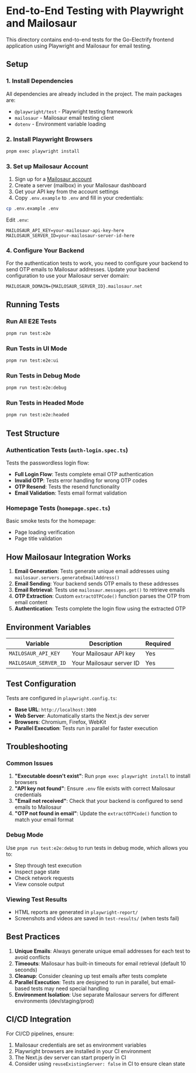 # End-to-End Testing with Playwright and Mailosaur

This directory contains end-to-end tests for the Go-Electrify frontend application using Playwright and Mailosaur for email testing.

## Setup

### 1. Install Dependencies

All dependencies are already included in the project. The main packages are:
- `@playwright/test` - Playwright testing framework
- `mailosaur` - Mailosaur email testing client
- `dotenv` - Environment variable loading

### 2. Install Playwright Browsers

```bash
pnpm exec playwright install
```

### 3. Set up Mailosaur Account

1. Sign up for a [Mailosaur account](https://mailosaur.com/)
2. Create a server (mailbox) in your Mailosaur dashboard
3. Get your API key from the account settings
4. Copy `.env.example` to `.env` and fill in your credentials:

```bash
cp .env.example .env
```

Edit `.env`:
```
MAILOSAUR_API_KEY=your-mailosaur-api-key-here
MAILOSAUR_SERVER_ID=your-mailosaur-server-id-here
```

### 4. Configure Your Backend

For the authentication tests to work, you need to configure your backend to send OTP emails to Mailosaur addresses. Update your backend configuration to use your Mailosaur server domain:

```
MAILOSAUR_DOMAIN={MAILOSAUR_SERVER_ID}.mailosaur.net
```

## Running Tests

### Run All E2E Tests

```bash
pnpm run test:e2e
```

### Run Tests in UI Mode

```bash
pnpm run test:e2e:ui
```

### Run Tests in Debug Mode

```bash
pnpm run test:e2e:debug
```

### Run Tests in Headed Mode

```bash
pnpm run test:e2e:headed
```

## Test Structure

### Authentication Tests (`auth-login.spec.ts`)

Tests the passwordless login flow:

- **Full Login Flow**: Tests complete email OTP authentication
- **Invalid OTP**: Tests error handling for wrong OTP codes
- **OTP Resend**: Tests the resend functionality
- **Email Validation**: Tests email format validation

### Homepage Tests (`homepage.spec.ts`)

Basic smoke tests for the homepage:

- Page loading verification
- Page title validation

## How Mailosaur Integration Works

1. **Email Generation**: Tests generate unique email addresses using `mailosaur.servers.generateEmailAddress()`
2. **Email Sending**: Your backend sends OTP emails to these addresses
3. **Email Retrieval**: Tests use `mailosaur.messages.get()` to retrieve emails
4. **OTP Extraction**: Custom `extractOTPCode()` function parses the OTP from email content
5. **Authentication**: Tests complete the login flow using the extracted OTP

## Environment Variables

| Variable | Description | Required |
|----------|-------------|----------|
| `MAILOSAUR_API_KEY` | Your Mailosaur API key | Yes |
| `MAILOSAUR_SERVER_ID` | Your Mailosaur server ID | Yes |

## Test Configuration

Tests are configured in `playwright.config.ts`:

- **Base URL**: `http://localhost:3000`
- **Web Server**: Automatically starts the Next.js dev server
- **Browsers**: Chromium, Firefox, WebKit
- **Parallel Execution**: Tests run in parallel for faster execution

## Troubleshooting

### Common Issues

1. **"Executable doesn't exist"**: Run `pnpm exec playwright install` to install browsers
2. **"API key not found"**: Ensure `.env` file exists with correct Mailosaur credentials
3. **"Email not received"**: Check that your backend is configured to send emails to Mailosaur
4. **"OTP not found in email"**: Update the `extractOTPCode()` function to match your email format

### Debug Mode

Use `pnpm run test:e2e:debug` to run tests in debug mode, which allows you to:
- Step through test execution
- Inspect page state
- Check network requests
- View console output

### Viewing Test Results

- HTML reports are generated in `playwright-report/`
- Screenshots and videos are saved in `test-results/` (when tests fail)

## Best Practices

1. **Unique Emails**: Always generate unique email addresses for each test to avoid conflicts
2. **Timeouts**: Mailosaur has built-in timeouts for email retrieval (default 10 seconds)
3. **Cleanup**: Consider cleaning up test emails after tests complete
4. **Parallel Execution**: Tests are designed to run in parallel, but email-based tests may need special handling
5. **Environment Isolation**: Use separate Mailosaur servers for different environments (dev/staging/prod)

## CI/CD Integration

For CI/CD pipelines, ensure:

1. Mailosaur credentials are set as environment variables
2. Playwright browsers are installed in your CI environment
3. The Next.js dev server can start properly in CI
4. Consider using `reuseExistingServer: false` in CI to ensure clean state
